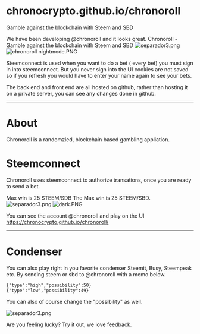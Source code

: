 # chronocrypto.github.io/chronoroll


Gamble against the blockchain with Steem and SBD



We have been developing @chronoroll and it looks great. Chronoroll - Gamble against the blockchain with Steem and SBD
![separador3.png](https://cdn.steemitimages.com/DQmU8MkrM4Dic6vkKF6cNMXAhbLkyc2CfiVEd4wt6Nvu4iK/separador3.png)
![chronoroll nightmode.PNG](https://cdn.steemitimages.com/DQmZSsFd1Nyk6cejewcnus8Sq3J3rVYV8yzZTaTKd3GLB3V/chronoroll%20nightmode.PNG)

Steemconnect is used when you want to do a bet ( every bet) you must sign in into steemconnect. But you never sign into the UI cookies are not saved so if you refresh you would have to enter your name again to see your bets. 

The back end and front end are all hosted on github, rather than hosting it on a private server, you can see any changes done in github.

***
# About
Chronoroll is a randomzied, blockchain based gambling appliation.
# Steemconnect
Chronoroll uses steemconnect to authorize transations, once you are ready to send a bet.

Max win is 25 STEEM/SDB
The Max win is 25 STEEM/SBD.
![separador3.png](https://cdn.steemitimages.com/DQmU8MkrM4Dic6vkKF6cNMXAhbLkyc2CfiVEd4wt6Nvu4iK/separador3.png)
![dark.PNG](https://cdn.steemitimages.com/DQmbbU6Ekyxn84tMC1p9BHYtPy92EcU5Pi5rypvGGtnN4YK/dark.PNG)

You can see the account @chronoroll and play on the UI https://chronocrypto.github.io/chronoroll/
***
# Condenser
You can also play right in you favorite condenser Steemit, Busy, Steempeak etc.
By sending steem or sbd to @chronoroll with a memo below.
```
{"type":"high","possibility":50}
{"type":"low","possibility":49}
```
You can also of course change the "possibility" as well.

![separador3.png](https://cdn.steemitimages.com/DQmU8MkrM4Dic6vkKF6cNMXAhbLkyc2CfiVEd4wt6Nvu4iK/separador3.png)
<p>
Are you feeling lucky? Try it out, we love feedback.
